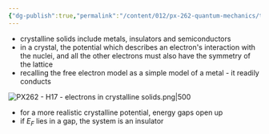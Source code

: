 ```yaml
---
{"dg-publish":true,"permalink":"/content/012/px-262-quantum-mechanics/term-2/h-many-particles/px-262-h17-electrons-in-crystalline-solids/","noteIcon":"1","created":"2025-02-10T16:28:11.110+00:00","updated":"2025-02-10T16:45:19.585+00:00"}
---
```


- crystalline solids include metals, insulators and semiconductors
- in a crystal, the potential which describes an electron's interaction with the nuclei, and all the other electrons must also have the symmetry of the lattice
- recalling the free electron model as a simple model of a metal - it readily conducts

![PX262 - H17 - electrons in crystalline solids.png|500](/img/user/pics/PX262%20-%20H17%20-%20electrons%20in%20crystalline%20solids.png)

- for a more realistic crystalline potential, energy gaps open up
- if $E_F$ lies in a gap, the system is an insulator
